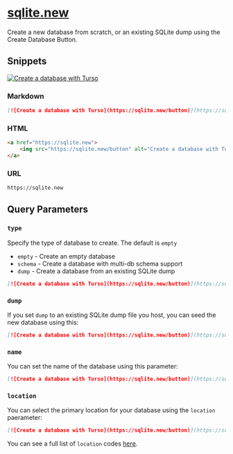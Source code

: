 # [sqlite.new](https://sqlite.new)

Create a new database from scratch, or an existing SQLite dump using the Create Database Button.

## Snippets

[![Create a database with Turso](https://sqlite.new/button)](https://sqlite.new)

### Markdown

```markdown
[![Create a database with Turso](https://sqlite.new/button)](https://sqlite.new)
```

### HTML

```html
<a href="https://sqlite.new">
    <img src="https://sqlite.new/button" alt="Create a database with Turso" />
</a>
```

### URL

```bash
https://sqlite.new
```

## Query Parameters

### `type`

Specify the type of database to create. The default is `empty`

* `empty` - Create an empty database
* `schema` - Create a database with multi-db schema support
* `dump` - Create a database from an existing SQLite dump

```markdown
[![Create a database with Turso](https://sqlite.new/button)](https://sqlite.new?type=schema)
```

### `dump`

If you set `dump` to an existing SQLite dump file you host, you can seed the new database using this:

```markdown
[![Create a database with Turso](https://sqlite.new/button)](https://sqlite.new?dump=https%3A%2F%2Fmysite.com%2Ffile.db)
```

### `name`

You can set the name of the database using this parameter:

```markdown
[![Create a database with Turso](https://sqlite.new/button)](https://sqlite.new?name=my-new-database)
```

### `location`

You can select the primary location for your database using the `location` paerameter:

```markdown
[![Create a database with Turso](https://sqlite.new/button)](https://sqlite.new?location=lax)
```

You can see a full list of `location` codes [here](https://docs.turso.tech/concepts#locations).
